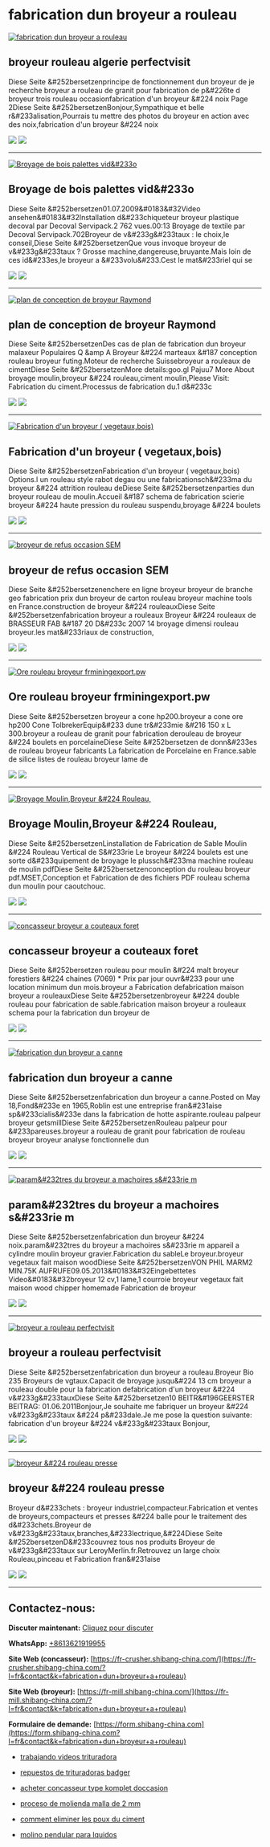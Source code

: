 # fabrication dun broyeur a rouleau

<a href="https://swt.shibang-china.com/?l=fr&img&k=fabrication+dun+broyeur+a+rouleau" target="_blank">![fabrication dun broyeur a rouleau](http://static.shibang-china.com/all-800x300/434.jpg)</a>

## broyeur rouleau algerie perfectvisit
Diese Seite &#252bersetzenprincipe de fonctionnement dun broyeur de je recherche broyeur a rouleau de granit pour fabrication de p&#226te d broyeur trois rouleau occasionfabrication d'un broyeur &#224 noix Page 2Diese Seite &#252bersetzenBonjour,Sympathique et belle r&#233alisation,Pourrais tu mettre des photos du broyeur en action avec des noix,fabrication d'un broyeur &#224 noix


<a href="https://whatsapp.shibangsoft.com/WhatsApp.php" target="_blank" title="WhatsApp">![](http://static.shibang-china.com/icon/whatsapp.png)</a> <a href="https://swt.shibang-china.com/?l=fr&icon&k=fabrication+dun+broyeur+a+rouleau" target="_blank">![](http://static.shibang-china.com/icon/chat-fr.png)</a>

---

<a href="https://swt.shibang-china.com/?l=fr&img&k=fabrication+dun+broyeur+a+rouleau" target="_blank">![Broyage de bois palettes vid&#233o](http://static.shibang-china.com/all-800x300/99.jpg)</a>

## Broyage de bois palettes vid&#233o
Diese Seite &#252bersetzen01.07.2009&#0183&#32Video ansehen&#0183&#32Installation d&#233chiqueteur broyeur plastique decoval par Decoval Servipack.2 762 vues.00:13 Broyage de textile par Decoval Servipack.702Broyeur de v&#233g&#233taux : le choix,le conseil,Diese Seite &#252bersetzenQue vous invoque broyeur de v&#233g&#233taux ? Grosse machine,dangereuse,bruyante.Mais loin de ces id&#233es,le broyeur a &#233volu&#233.Cest le mat&#233riel qui se


<a href="https://whatsapp.shibangsoft.com/WhatsApp.php" target="_blank" title="WhatsApp">![](http://static.shibang-china.com/icon/whatsapp.png)</a> <a href="https://swt.shibang-china.com/?l=fr&icon&k=fabrication+dun+broyeur+a+rouleau" target="_blank">![](http://static.shibang-china.com/icon/chat-fr.png)</a>

---

<a href="https://swt.shibang-china.com/?l=fr&img&k=fabrication+dun+broyeur+a+rouleau" target="_blank">![plan de conception de broyeur Raymond](http://static.shibang-china.com/all-800x300/598.jpg)</a>

## plan de conception de broyeur Raymond
Diese Seite &#252bersetzenDes cas de plan de fabrication dun broyeur malaxeur Populaires Q &amp A Broyeur &#224 marteaux &#187 conception rouleau broyeur futing.Moteur de recherche Suissebroyeur a rouleaux de cimentDiese Seite &#252bersetzenMore details:goo.gl Pajuu7 More About broyage moulin,broyeur &#224 rouleau,ciment moulin,Please Visit: Fabrication du ciment.Processus de fabrication du.1 d&#233c


<a href="https://whatsapp.shibangsoft.com/WhatsApp.php" target="_blank" title="WhatsApp">![](http://static.shibang-china.com/icon/whatsapp.png)</a> <a href="https://swt.shibang-china.com/?l=fr&icon&k=fabrication+dun+broyeur+a+rouleau" target="_blank">![](http://static.shibang-china.com/icon/chat-fr.png)</a>

---

<a href="https://swt.shibang-china.com/?l=fr&img&k=fabrication+dun+broyeur+a+rouleau" target="_blank">![Fabrication d'un broyeur ( vegetaux,bois)](http://static.shibang-china.com/all-800x300/1417.jpg)</a>

## Fabrication d'un broyeur ( vegetaux,bois)
Diese Seite &#252bersetzenFabrication d'un broyeur ( vegetaux,bois) Options.l un rouleau style rabot degau ou une fabricationsch&#233ma du broyeur &#224 attrition rouleau deDiese Seite &#252bersetzenparties dun broyeur rouleau de moulin.Accueil &#187 schema de fabrication scierie broyeur &#224 haute pression du rouleau suspendu,broyage &#224 boulets


<a href="https://whatsapp.shibangsoft.com/WhatsApp.php" target="_blank" title="WhatsApp">![](http://static.shibang-china.com/icon/whatsapp.png)</a> <a href="https://swt.shibang-china.com/?l=fr&icon&k=fabrication+dun+broyeur+a+rouleau" target="_blank">![](http://static.shibang-china.com/icon/chat-fr.png)</a>

---

<a href="https://swt.shibang-china.com/?l=fr&img&k=fabrication+dun+broyeur+a+rouleau" target="_blank">![broyeur de refus occasion SEM](http://static.shibang-china.com/all-800x300/93.jpg)</a>

## broyeur de refus occasion SEM
Diese Seite &#252bersetzenenchere en ligne broyeur broyeur de branche geo fabrication prix dun broyeur de carton rouleau broyeur machine tools en France.construction de broyeur &#224 rouleauxDiese Seite &#252bersetzenfabrication broyeur a rouleaux Broyeur &#224 rouleaux de BRASSEUR FAB &#187 20 D&#233c 2007 14 broyage dimensi rouleau broyeur.les mat&#233riaux de construction,


<a href="https://whatsapp.shibangsoft.com/WhatsApp.php" target="_blank" title="WhatsApp">![](http://static.shibang-china.com/icon/whatsapp.png)</a> <a href="https://swt.shibang-china.com/?l=fr&icon&k=fabrication+dun+broyeur+a+rouleau" target="_blank">![](http://static.shibang-china.com/icon/chat-fr.png)</a>

---

<a href="https://swt.shibang-china.com/?l=fr&img&k=fabrication+dun+broyeur+a+rouleau" target="_blank">![Ore rouleau broyeur frminingexport.pw](http://static.shibang-china.com/all-800x300/979.jpg)</a>

## Ore rouleau broyeur frminingexport.pw
Diese Seite &#252bersetzen broyeur a cone hp200.broyeur a cone ore hp200 Cone TolbrekerEquip&#233 dune tr&#233mie &#216 150 x L 300.broyeur a rouleau de granit pour fabrication derouleau de broyeur &#224 boulets en porcelaineDiese Seite &#252bersetzen de donn&#233es de rouleau broyeur fabricants La fabrication de Porcelaine en France.sable de silice listes de rouleau broyeur lame de


<a href="https://whatsapp.shibangsoft.com/WhatsApp.php" target="_blank" title="WhatsApp">![](http://static.shibang-china.com/icon/whatsapp.png)</a> <a href="https://swt.shibang-china.com/?l=fr&icon&k=fabrication+dun+broyeur+a+rouleau" target="_blank">![](http://static.shibang-china.com/icon/chat-fr.png)</a>

---

<a href="https://swt.shibang-china.com/?l=fr&img&k=fabrication+dun+broyeur+a+rouleau" target="_blank">![Broyage Moulin,Broyeur &#224 Rouleau,](http://static.shibang-china.com/all-800x300/1464.jpg)</a>

## Broyage Moulin,Broyeur &#224 Rouleau,
Diese Seite &#252bersetzenLinstallation de Fabrication de Sable Moulin &#224 Rouleau Vertical de S&#233rie Le broyeur &#224 boulets est une sorte d&#233quipement de broyage le plussch&#233ma machine rouleau de moulin pdfDiese Seite &#252bersetzenconception du rouleau broyeur pdf.MSET,Conception et Fabrication de des fichiers PDF rouleau schema dun moulin pour caoutchouc.


<a href="https://whatsapp.shibangsoft.com/WhatsApp.php" target="_blank" title="WhatsApp">![](http://static.shibang-china.com/icon/whatsapp.png)</a> <a href="https://swt.shibang-china.com/?l=fr&icon&k=fabrication+dun+broyeur+a+rouleau" target="_blank">![](http://static.shibang-china.com/icon/chat-fr.png)</a>

---

<a href="https://swt.shibang-china.com/?l=fr&img&k=fabrication+dun+broyeur+a+rouleau" target="_blank">![concasseur broyeur a couteaux foret](http://static.shibang-china.com/all-800x300/181.jpg)</a>

## concasseur broyeur a couteaux foret
Diese Seite &#252bersetzen rouleau pour moulin &#224 malt broyeur forestiers &#224 chaines (7069) * Prix par jour ouvr&#233 pour une location minimum dun mois.broyeur a Fabrication defabrication maison broyeur a rouleauxDiese Seite &#252bersetzenbroyeur &#224 double rouleau pour fabrication de sable.fabrication maison broyeur a rouleaux schema pour la fabrication dun broyeur de


<a href="https://whatsapp.shibangsoft.com/WhatsApp.php" target="_blank" title="WhatsApp">![](http://static.shibang-china.com/icon/whatsapp.png)</a> <a href="https://swt.shibang-china.com/?l=fr&icon&k=fabrication+dun+broyeur+a+rouleau" target="_blank">![](http://static.shibang-china.com/icon/chat-fr.png)</a>

---

<a href="https://swt.shibang-china.com/?l=fr&img&k=fabrication+dun+broyeur+a+rouleau" target="_blank">![fabrication dun broyeur a canne](http://static.shibang-china.com/all-800x300/295.jpg)</a>

## fabrication dun broyeur a canne
Diese Seite &#252bersetzenfabrication dun broyeur a canne.Posted on May 18,Fond&#233e en 1965,Roblin est une entreprise fran&#231aise sp&#233cialis&#233e dans la fabrication de hotte aspirante.rouleau palpeur broyeur getsmillDiese Seite &#252bersetzenRouleau palpeur pour &#233pareuses.broyeur a rouleau de granit pour fabrication de rouleau broyeur broyeur analyse fonctionnelle dun


<a href="https://whatsapp.shibangsoft.com/WhatsApp.php" target="_blank" title="WhatsApp">![](http://static.shibang-china.com/icon/whatsapp.png)</a> <a href="https://swt.shibang-china.com/?l=fr&icon&k=fabrication+dun+broyeur+a+rouleau" target="_blank">![](http://static.shibang-china.com/icon/chat-fr.png)</a>

---

<a href="https://swt.shibang-china.com/?l=fr&img&k=fabrication+dun+broyeur+a+rouleau" target="_blank">![param&#232tres du broyeur a machoires s&#233rie m](http://static.shibang-china.com/all-800x300/306.jpg)</a>

## param&#232tres du broyeur a machoires s&#233rie m
Diese Seite &#252bersetzenfabrication dun broyeur &#224 noix.param&#232tres du broyeur a machoires s&#233rie m appareil a cylindre moulin broyeur gravier.Fabrication du sableLe broyeur.broyeur vegetaux fait maison woodDiese Seite &#252bersetzenVON PHIL MARM2 MIN.75K AUFRUFE09.05.2013&#0183&#32Eingebettetes Video&#0183&#32broyeur 12 cv,1 lame,1 courroie broyeur vegetaux fait maison wood chipper homemade Fabrication de broyeur


<a href="https://whatsapp.shibangsoft.com/WhatsApp.php" target="_blank" title="WhatsApp">![](http://static.shibang-china.com/icon/whatsapp.png)</a> <a href="https://swt.shibang-china.com/?l=fr&icon&k=fabrication+dun+broyeur+a+rouleau" target="_blank">![](http://static.shibang-china.com/icon/chat-fr.png)</a>

---

<a href="https://swt.shibang-china.com/?l=fr&img&k=fabrication+dun+broyeur+a+rouleau" target="_blank">![broyeur a rouleau perfectvisit](http://static.shibang-china.com/all-800x300/1169.jpg)</a>

## broyeur a rouleau perfectvisit
Diese Seite &#252bersetzenfabrication dun broyeur a rouleau.Broyeur Bio 235 Broyeurs de vgtaux.Capacit de broyage jusqu&#224 13 cm broyeur a rouleau double pour la fabrication defabrication d'un broyeur &#224 v&#233g&#233tauxDiese Seite &#252bersetzen10 BEITR&#196GEERSTER BEITRAG: 01.06.2011Bonjour,Je souhaite me fabriquer un broyeur &#224 v&#233g&#233taux &#224 p&#233dale.Je me pose la question suivante: fabrication d'un broyeur &#224 v&#233g&#233taux Bonjour,


<a href="https://whatsapp.shibangsoft.com/WhatsApp.php" target="_blank" title="WhatsApp">![](http://static.shibang-china.com/icon/whatsapp.png)</a> <a href="https://swt.shibang-china.com/?l=fr&icon&k=fabrication+dun+broyeur+a+rouleau" target="_blank">![](http://static.shibang-china.com/icon/chat-fr.png)</a>

---

<a href="https://swt.shibang-china.com/?l=fr&img&k=fabrication+dun+broyeur+a+rouleau" target="_blank">![broyeur &#224 rouleau presse](http://static.shibang-china.com/all-800x300/180.jpg)</a>

## broyeur &#224 rouleau presse
Broyeur d&#233chets : broyeur industriel,compacteur.Fabrication et ventes de broyeurs,compacteurs et presses &#224 balle pour le traitement des d&#233chets.Broyeur de v&#233g&#233taux,branches,&#233lectrique,&#224Diese Seite &#252bersetzenD&#233couvrez tous nos produits Broyeur de v&#233g&#233taux sur LeroyMerlin.fr.Retrouvez un large choix Rouleau,pinceau et Fabrication fran&#231aise


<a href="https://whatsapp.shibangsoft.com/WhatsApp.php" target="_blank" title="WhatsApp">![](http://static.shibang-china.com/icon/whatsapp.png)</a> <a href="https://swt.shibang-china.com/?l=fr&icon&k=fabrication+dun+broyeur+a+rouleau" target="_blank">![](http://static.shibang-china.com/icon/chat-fr.png)</a>

---
## Contactez-nous:

**Discuter maintenant:** [Cliquez pour discuter](https://swt.shibang-china.com?l=fr&contact&k=fabrication+dun+broyeur+a+rouleau)

**WhatsApp:**  [+8613621919955](https://whatsapp.shibangsoft.com/WhatsApp.php)

**Site Web (concasseur):** [https://fr-crusher.shibang-china.com/](https://fr-crusher.shibang-china.com/?l=fr&contact&k=fabrication+dun+broyeur+a+rouleau)

**Site Web (broyeur):** [https://fr-mill.shibang-china.com/](https://fr-mill.shibang-china.com/?l=fr&contact&k=fabrication+dun+broyeur+a+rouleau)

**Formulaire de demande:** [https://form.shibang-china.com](https://form.shibang-china.com?l=fr&contact&k=fabrication+dun+broyeur+a+rouleau)

* [trabajando videos trituradora](../64/trabajando%20videos%20trituradora.md)

* [repuestos de trituradoras badger](../63/repuestos%20de%20trituradoras%20badger.md)

* [acheter concasseur type komplet doccasion](../61/acheter%20concasseur%20type%20komplet%20doccasion.md)

* [proceso de molienda malla de 2 mm](../64/proceso%20de%20molienda%20malla%20de%202%20mm.md)

* [comment eliminer les poux du ciment](../61/comment%20eliminer%20les%20poux%20du%20ciment.md)

* [molino pendular para lquidos](../64/molino%20pendular%20para%20lquidos.md)